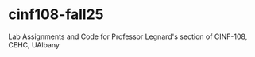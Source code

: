 # cinf108-fall25
Lab Assignments and Code for Professor Legnard's section of CINF-108, CEHC, UAlbany
